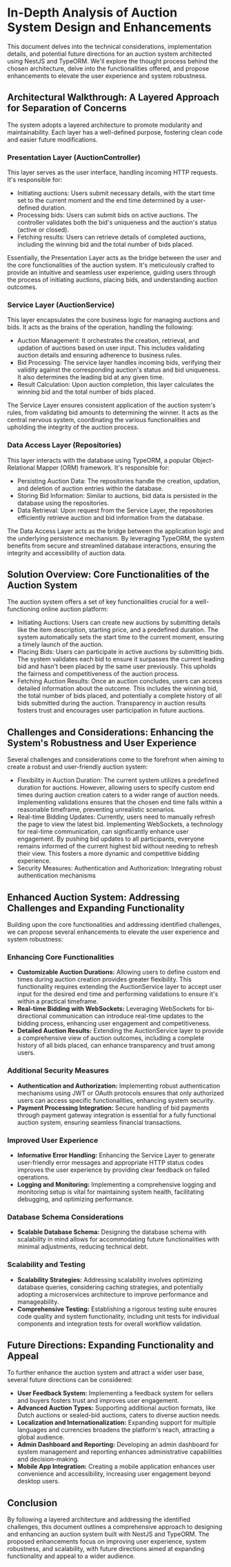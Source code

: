 # In-Depth Analysis of Auction System Design and Enhancements

This document delves into the technical considerations, implementation details, and potential future directions for an auction system architected using NestJS and TypeORM. We'll explore the thought process behind the chosen architecture, delve into the functionalities offered, and propose enhancements to elevate the user experience and system robustness.

## Architectural Walkthrough: A Layered Approach for Separation of Concerns

The system adopts a layered architecture to promote modularity and maintainability. Each layer has a well-defined purpose, fostering clean code and easier future modifications.

### Presentation Layer (AuctionController)

This layer serves as the user interface, handling incoming HTTP requests. It's responsible for:

- Initiating auctions: Users submit necessary details, with the start time set to the current moment and the end time determined by a user-defined duration.
- Processing bids: Users can submit bids on active auctions. The controller validates both the bid's uniqueness and the auction's status (active or closed).
- Fetching results: Users can retrieve details of completed auctions, including the winning bid and the total number of bids placed.

Essentially, the Presentation Layer acts as the bridge between the user and the core functionalities of the auction system. It's meticulously crafted to provide an intuitive and seamless user experience, guiding users through the process of initiating auctions, placing bids, and understanding auction outcomes.

### Service Layer (AuctionService)

This layer encapsulates the core business logic for managing auctions and bids. It acts as the brains of the operation, handling the following:

- Auction Management: It orchestrates the creation, retrieval, and updation of auctions based on user input. This includes validating auction details and ensuring adherence to business rules.
- Bid Processing: The service layer handles incoming bids, verifying their validity against the corresponding auction's status and bid uniqueness. It also determines the leading bid at any given time.
- Result Calculation: Upon auction completion, this layer calculates the winning bid and the total number of bids placed.

The Service Layer ensures consistent application of the auction system's rules, from validating bid amounts to determining the winner. It acts as the central nervous system, coordinating the various functionalities and upholding the integrity of the auction process.

### Data Access Layer (Repositories)

This layer interacts with the database using TypeORM, a popular Object-Relational Mapper (ORM) framework. It's responsible for:

- Persisting Auction Data: The repositories handle the creation, updation, and deletion of auction entries within the database.
- Storing Bid Information: Similar to auctions, bid data is persisted in the database using the repositories.
- Data Retrieval: Upon request from the Service Layer, the repositories efficiently retrieve auction and bid information from the database.

The Data Access Layer acts as the bridge between the application logic and the underlying persistence mechanism. By leveraging TypeORM, the system benefits from secure and streamlined database interactions, ensuring the integrity and accessibility of auction data.

## Solution Overview: Core Functionalities of the Auction System

The auction system offers a set of key functionalities crucial for a well-functioning online auction platform:

- Initiating Auctions: Users can create new auctions by submitting details like the item description, starting price, and a predefined duration. The system automatically sets the start time to the current moment, ensuring a timely launch of the auction.
- Placing Bids: Users can participate in active auctions by submitting bids. The system validates each bid to ensure it surpasses the current leading bid and hasn't been placed by the same user previously. This upholds the fairness and competitiveness of the auction process.
- Fetching Auction Results: Once an auction concludes, users can access detailed information about the outcome. This includes the winning bid, the total number of bids placed, and potentially a complete history of all bids submitted during the auction. Transparency in auction results fosters trust and encourages user participation in future auctions.

## Challenges and Considerations: Enhancing the System's Robustness and User Experience

Several challenges and considerations come to the forefront when aiming to create a robust and user-friendly auction system:

- Flexibility in Auction Duration: The current system utilizes a predefined duration for auctions. However, allowing users to specify custom end times during auction creation caters to a wider range of auction needs. Implementing validations ensures that the chosen end time falls within a reasonable timeframe, preventing unrealistic scenarios.
- Real-time Bidding Updates: Currently, users need to manually refresh the page to view the latest bid. Implementing WebSockets, a technology for real-time communication, can significantly enhance user engagement. By pushing bid updates to all participants, everyone remains informed of the current highest bid without needing to refresh their view. This fosters a more dynamic and competitive bidding experience.
- Security Measures: Authentication and Authorization: Integrating robust authentication mechanisms

## Enhanced Auction System: Addressing Challenges and Expanding Functionality

Building upon the core functionalities and addressing identified challenges, we can propose several enhancements to elevate the user experience and system robustness:

### Enhancing Core Functionalities

- **Customizable Auction Durations:** Allowing users to define custom end times during auction creation provides greater flexibility. This functionality requires extending the AuctionService layer to accept user input for the desired end time and performing validations to ensure it's within a practical timeframe.
- **Real-time Bidding with WebSockets:** Leveraging WebSockets for bi-directional communication can introduce real-time updates to the bidding process, enhancing user engagement and competitiveness.
- **Detailed Auction Results:** Extending the AuctionService layer to provide a comprehensive view of auction outcomes, including a complete history of all bids placed, can enhance transparency and trust among users.

### Additional Security Measures

- **Authentication and Authorization:** Implementing robust authentication mechanisms using JWT or OAuth protocols ensures that only authorized users can access specific functionalities, enhancing system security.
- **Payment Processing Integration:** Secure handling of bid payments through payment gateway integration is essential for a fully functional auction system, ensuring seamless financial transactions.

### Improved User Experience

- **Informative Error Handling:** Enhancing the Service Layer to generate user-friendly error messages and appropriate HTTP status codes improves the user experience by providing clear feedback on failed operations.
- **Logging and Monitoring:** Implementing a comprehensive logging and monitoring setup is vital for maintaining system health, facilitating debugging, and optimizing performance.

### Database Schema Considerations

- **Scalable Database Schema:** Designing the database schema with scalability in mind allows for accommodating future functionalities with minimal adjustments, reducing technical debt.

### Scalability and Testing

- **Scalability Strategies:** Addressing scalability involves optimizing database queries, considering caching strategies, and potentially adopting a microservices architecture to improve performance and manageability.
- **Comprehensive Testing:** Establishing a rigorous testing suite ensures code quality and system functionality, including unit tests for individual components and integration tests for overall workflow validation.

## Future Directions: Expanding Functionality and Appeal

To further enhance the auction system and attract a wider user base, several future directions can be considered:

- **User Feedback System:** Implementing a feedback system for sellers and buyers fosters trust and improves user engagement.
- **Advanced Auction Types:** Supporting additional auction formats, like Dutch auctions or sealed-bid auctions, caters to diverse auction needs.
- **Localization and Internationalization:** Expanding support for multiple languages and currencies broadens the platform's reach, attracting a global audience.
- **Admin Dashboard and Reporting:** Developing an admin dashboard for system management and reporting enhances administrative capabilities and decision-making.
- **Mobile App Integration:** Creating a mobile application enhances user convenience and accessibility, increasing user engagement beyond desktop users.

## Conclusion

By following a layered architecture and addressing the identified challenges, this document outlines a comprehensive approach to designing and enhancing an auction system built with NestJS and TypeORM. The proposed enhancements focus on improving user experience, system robustness, and scalability, with future directions aimed at expanding functionality and appeal to a wider audience.
